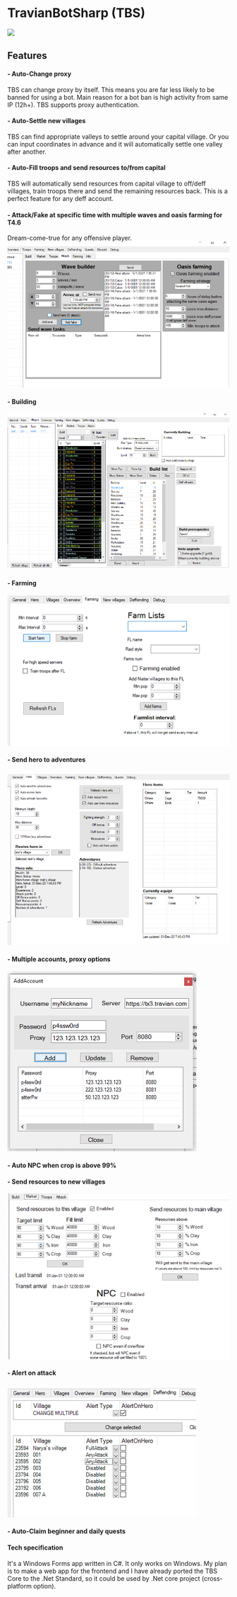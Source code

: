 # TravianBotSharp (TBS)

<a href="https://discord.gg/mBa4f2K"><img src="https://discordapp.com/api/guilds/740829801446637601/widget.png?style=banner2" width="30%"></a>

## Features
#### - Auto-Change proxy
TBS can change proxy by itself. This means you are far less likely to be banned for using a bot. Main reason for a bot ban is high activity from same IP (12h+). TBS supports proxy authentication.
#### - Auto-Settle new villages
TBS can find appropriate valleys to settle around your capital village. Or you can input coordinates in advance and it will automatically settle one valley after another.
#### - Auto-Fill troops and send resources to/from capital
TBS will automatically send resources from capital village to off/deff villages, train troops there and send the remaining resources back. This is a perfect feature for any deff account.
#### - Attack/Fake at specific time with multiple waves and oasis farming for T4.6
Dream-come-true for any offensive player.
![alt text](./pics/attack.png)
#### - Building
![alt text](./pics/build.png)
#### - Farming
![alt text](./pics/FL.png)
#### - Send hero to adventures
![alt text](./pics/hero.png)
#### - Multiple accounts, proxy options
![alt text](./pics/accounts.png)
#### - Auto NPC when crop is above 99%
#### - Send resources to new villages
![alt text](./pics/market.png)
#### - Alert on attack
![alt text](./pics/alertOnAttack.png)
#### - Auto-Claim beginner and daily quests



#### Tech specification
It's a Windows Forms app written in C#. It only works on Windows. My plan is to make a web app for the frontend and I have already ported the TBS Core to the .Net Standard, so it could be used by .Net core project (cross-platform option).
